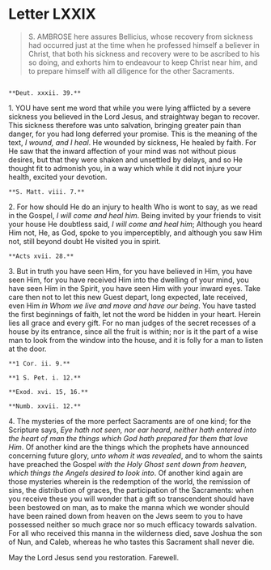 # Letter LXXIX

> S. AMBROSE here assures Bellicius, whose recovery from sickness
> had occurred just at the time when he professed himself a
> believer in Christ, that both his sickness and recovery were
> to be ascribed to his so doing, and exhorts him to endeavour to
> keep Christ near him, and to prepare himself with all diligence
> for the other Sacraments.

```{centered} AMBROSE TO BELLICIUS, GREETING
```

```{margin}
**Deut. xxxii. 39.**
```

1\. YOU have sent me word that while you were lying afflicted by
a severe sickness you believed in the Lord Jesus, and straightway
began to recover. This sickness therefore was unto salvation, bringing
greater pain than danger, for you had long deferred your promise.
This is the meaning of the text, _I wound, and I heal_. He wounded by
sickness, He healed by faith. For He saw that the inward affection of
your mind was not without pious desires, but that they were shaken and
unsettled by delays, and so He thought fit to admonish you, in a way
which while it did not injure your health, excited your devotion.

```{margin}
**S. Matt. viii. 7.**
```

2\. For how should He do an injury to health Who is wont to say, as
we read in the Gospel, _I will come and heal him_. Being invited
by your friends to visit your house He doubtless said, _I will come
and heal him_; Although you heard Him not, He, as God, spoke to you
imperceptibly, and although you saw Him not, still beyond doubt He
visited you in spirit.

```{margin}
**Acts xvii. 28.**
```

3\. But in truth you have seen Him, for you have believed in Him, you
have seen Him, for you have received Him into the dwelling of your mind,
you have seen Him in the Spirit, you have seen Him with your inward
eyes. Take care then not to let this new Guest depart, long expected,
late received, even Him _in Whom we live and move and have our being_.
You have tasted the first beginnings of faith, let not the word be
hidden in your heart. Herein lies all grace and every gift. For no man
judges of the secret recesses of a house by its entrance, since all
the fruit is within; nor is it the part of a wise man to look from the
window into the house, and it is folly for a man to listen at the door.

```{margin}
**1 Cor. ii. 9.**

**1 S. Pet. i. 12.**

**Exod. xvi. 15, 16.**

**Numb. xxvii. 12.**
```

4\. The mysteries of the more perfect Sacraments are of one kind; for
the Scripture says, _Eye hath not seen, nor ear heard, neither hath
entered into the heart of man the things which God hath prepared for
them that love Him_. Of another kind are the things which the prophets
have announced concerning future glory, _unto whom it was revealed_,
and to whom the saints have preached the Gospel _with the Holy Ghost
sent down from heaven, which things the Angels desired to look into_.
Of another kind again are those mysteries wherein is the redemption
of the world, the remission of sins, the distribution of graces, the
participation of the Sacraments: when you receive these you will wonder
that a gift so transcendent should have been bestowed on man, as to
make the manna which we wonder should have been rained down from heaven
on the Jews seem to you to have possessed neither so much grace nor so
much efficacy towards salvation. For all who received this manna in the
wilderness died, save Joshua the son of Nun, and Caleb, whereas he who
tastes this Sacrament shall never die.

May the Lord Jesus send you restoration. Farewell.
